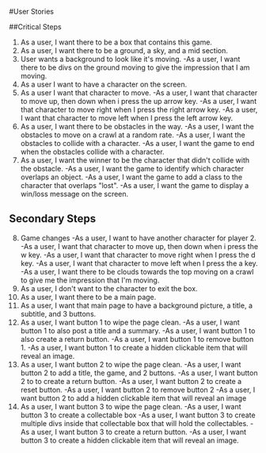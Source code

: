 #User Stories

##Critical Steps

1) As a user, I want there to be a box that contains this game.
2) As a user, I want there to be a ground, a sky, and a mid section.
3) User wants a background to look like it's moving.
  -As a user, I want there to be divs on the ground moving to give the impression that I am moving.
4) As a user I want to have a character on the screen.
5) As a user I want that character to move.
  -As a user, I want that character to move up, then down when i press the up arrow key.
  -As a user, I want that character to move right when I press the right arrow key.
  -As a user, I want that character to move left when I press the left arrow key.
6) As a user, I want there to be obstacles in the way.
  -As a user, I want the obstacles to move on a crawl at a random rate.
  -As a user, I want the obstacles to collide with a character.
  -As a user, I want the game to end when the obstacles collide with a character.
7) As a user, I want the winner to be the character that didn't collide with the obstacle.
  -As a user, I want the game to identify which character overlaps an object.
  -As a user, I want the game to add a class to the character that overlaps "lost".
  -As a user, I want the game to display a win/loss message on the screen.

## Secondary Steps
8) Game changes
  -As a user, I want to have another character for player 2.
    -As a user, I want that character to move up, then down when i press the w key.
    -As a user, I want that character to move right when I press the d key.
    -As a user, I want that character to move left when I press the a key.
  -As a user, I want there to be clouds towards the top moving on a crawl to give me the impression that I'm moving.
9) As a user, I don't want to the character to exit the box.
10) As a user, I want there to be a main page.
11) As a user, I want that main page to have a background picture, a title, a subtitle, and 3 buttons.
12) As a user, I want button 1 to wipe the page clean.
  -As a user, I want  button 1 to also post a title and a summary.
  -As a user, I want button 1 to also create a return button.
  -As a user, I want button 1 to remove button 1.
  -As a user, I want button 1 to create a hidden clickable item that will reveal an image.
13) As a user, I want button 2 to wipe the page clean.
  -As a user, I want button 2 to add a title, the game, and 2 buttons.
  -As a user, I want button 2 to to create a return button.
  -As a user, I want button 2 to create a reset button.
  -As a user, I want button 2 to remove button 2
  -As a user, I want button 2 to add a hidden clickable item that will reveal an image
14) As a user, I want button 3 to wipe the page clean.
  -As a user, I want button 3 to create a collectable box
  -As a user, I want button 3 to create multiple divs inside that collectable box that will hold the collectables.
  -As a user, I want button 3 to create a return button.
  -As a user, I want button 3 to create a hidden clickable item that will reveal an image.
